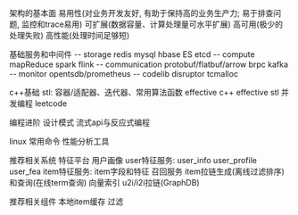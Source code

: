 架构的基本面
  易用性(对业务开发友好, 有助于保持高的业务生产力; 易于排查问题, 监控和trace易用)
  可扩展(数据容量、计算处理量可水平扩展)
  高可用(极少的处理失败)
  高性能(处理时间足够短)

基础服务和中间件
  -- storage
  redis
  mysql
  hbase
  ES
  etcd
  -- compute
  mapReduce
  spark
  flink
  -- communication
  protobuf/flatbuf/arrow
  brpc
  kafka
  -- monitor
  opentsdb/prometheus
  -- codelib
  disruptor
  tcmalloc

c++基础
  stl: 容器/适配器、迭代器、常用算法函数
  effective c++
  effective stl
  并发编程
  leetcode

编程进阶
  设计模式
  流式api与反应式编程

linux
  常用命令
  性能分析工具

推荐相关系统
  特征平台
    用户画像
    user特征服务: user_info user_profile user_fea
    item特征服务: item字段和特征
  召回服务
    item拉链生成(离线过滤排序)和查询(在线term查询)
    向量索引
    u2i/i2i拉链(GraphDB)

推荐相关组件
  本地item缓存
  过滤